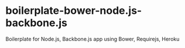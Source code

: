 boilerplate-bower-node.js-backbone.js
=====================================

Boilerplate for Node.js, Backbone.js app using Bower, Requirejs, Heroku
